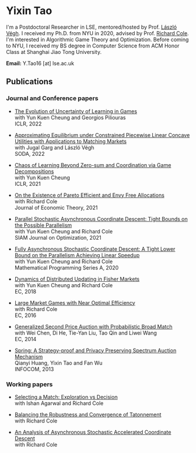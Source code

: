 ---
---

# Yixin Tao


  <!-- ![image-title-here](doc/info/cheng_19_NYU.jpg){: .align-right width="200"} -->

  I'm a Postdoctoral Researcher in LSE, mentored/hosted by Prof. [László Végh](https://personal.lse.ac.uk/veghl/). 
  I received my Ph.D. from NYU in 2020, advised by Prof. [Richard Cole](https://cs.nyu.edu/cole/).
  I'm interested in Algorithmic Game Theory and Optimization.
  Before coming to NYU, I received my BS degree in Computer Science from ACM Honor Class at Shanghai Jiao Tong University. 
  
  **Email:** Y.Tao16 [at] lse.ac.uk





## Publications

### Journal and Conference papers

* [The Evolution of Uncertainty of Learning in Games](https://openreview.net/pdf?id=Fza94Y8VS4a)       
  with Yun Kuen Cheung and Georgios Piliouras     
  ICLR, 2022

* [Approximating Equilibrium under Constrained Piecewise Linear Concave Utilities with Applications to Matching Markets](https://arxiv.org/abs/2107.05700)                 
  with Jugal Garg and László Végh       
  SODA, 2022

* [Chaos of Learning Beyond Zero-sum and Coordination via Game Decompositions](https://openreview.net/pdf?id=a3wKPZpGtCF)       
  with Yun Kuen Cheung     
  ICLR, 2021
  
* [On the Existence of Pareto Efficient and Envy Free Allocations](https://www.sciencedirect.com/science/article/pii/S0022053121000247)     
  with Richard Cole     
  Journal of Economic Theory, 2021     
  
* [Parallel Stochastic Asynchronous Coordinate Descent: Tight Bounds on the Possible Parallelism](https://epubs.siam.org/doi/abs/10.1137/19M129574X)     
  with Yun Kuen Cheung and Richard Cole    
  SIAM Journal on Optimization, 2021    
  
* [Fully Asynchronous Stochastic Coordinate Descent: A Tight Lower Bound on the Parallelism Achieving Linear Speedup](https://link.springer.com/article/10.1007/s10107-020-01552-8)        
  with Yun Kuen Cheung and Richard Cole      
  Mathematical Programming Series A, 2020      
  
* [Dynamics of Distributed Updating in Fisher Markets](https://dl.acm.org/doi/10.1145/3219166.3219189)      
  with Yun Kuen Cheung and Richard Cole      
  EC, 2018       
  
* [Large Market Games with Near Optimal Efficiency](https://dl.acm.org/doi/10.1145/2940716.2940720)      
  with Richard Cole       
  EC, 2016      
  
* [Generalized Second Price Auction with Probabilistic Broad Match](https://dl.acm.org/doi/10.1145/2600057.2602828)       
  with Wei Chen, Di He, Tie-Yan Liu, Tao Qin and Liwei Wang       
  EC, 2014    
  
* [Spring: A Strategy-proof and Privacy Preserving Spectrum Auction Mechanism](https://ieeexplore.ieee.org/document/6566870)     
  Qianyi Huang, Yixin Tao and Fan Wu     
  INFOCOM, 2013    

### Working papers

* [Selecting a Match: Exploration vs Decision](https://arxiv.org/abs/2106.08033)               
  with Ishan Agarwal and Richard Cole 

* [Balancing the Robustness and Convergence of Tatonnement](https://arxiv.org/abs/1908.00844)       
  with Richard Cole 
  
* [An Analysis of Asynchronous Stochastic Accelerated Coordinate Descent](https://arxiv.org/abs/1808.05156)     
  with Richard Cole    
  
<br>


